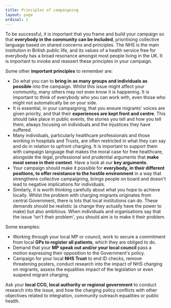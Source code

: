 ```yaml
---
title: Principles of campaigning
layout: page
ordinal: 1
---
```


To be successful, it is important that you frame and build your campaign so that **everybody in the community can be included**, prioritising collective language based on shared concerns and principles. The NHS is the main institution in British public life, and its values of a health service free for everybody has a broad resonance amongst most people living in the UK. It is important to invoke and reassert these principles in your campaign.

Some other **important principles** to remember are:

 * Do what you can to **bring in as many groups and individuals as possible** into the campaign. Whilst this issue might affect your community, many others may not even know it is happening. It is important to think of everybody who you can work with, even those who might not automatically be on your side.
 * It is essential, in your campaigning, that you ensure migrants' voices are given priority, and that their **experiences are kept front and centre**. This should take place in public events, the stories you tell and how you tell them, always focusing on individuals and the injustices they have suffered.
 * Many individuals, particularly healthcare professionals and those working in hospitals and Trusts, are often restricted in what they can say and do in relation to upfront charging. It is important to support them with campaign language that makes the moral case for free healthcare, alongside the legal, professional and prudential arguments that **make most sense in their context**. Have a look at our **key arguments**.
 * Your campaign should make it possible for **everybody, in their different positions, to offer resistance to the hostile environment** in a way that strengthens collective campaigning, brings people on board and doesn't lead to negative implications for individuals.
 * Similarly, it is worth thinking carefully about what you hope to achieve locally. Whilst the problem with charging migrants originates from central Government, there is lots that local institutions can do. These demands should be realistic (a change they actually have the power to make) but also ambitious. When individuals and organisations say that the issue 'isn't their problem', you should aim is to make it their problem.

Some examples:

 * Working through your local MP or council, work to secure a commitment from local **GPs to register all patients**, which they are obliged to do.
 * Demand that your **MP speak out and/or your local council** pass a motion expressing their opposition to the Government's policy.
 * Campaign for your local **NHS Trust** to end ID checks, remove threatening posters, conduct research into the impact of NHS charging on migrants, assess the equalities impact of the legislation or even suspend migrant charging.

Ask your **local CCG, local authority or regional government** to conduct research into the issue, and how the charging policy conflicts with other objectives related to integration, community outreach equalities or public health.
